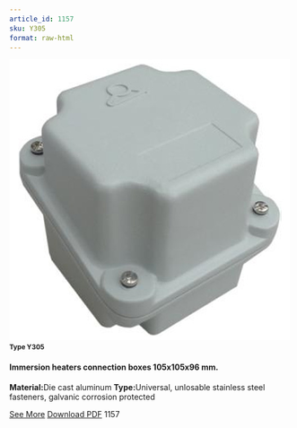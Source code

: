 ```yaml
---
article_id: 1157
sku: Y305
format: raw-html
---
```

 <img src="../new-images/Y305.jpg" class="card-imgs mb-2">
 <small class="text-grey mb-2"><b>Type Y305</b> </small>
 <h4>Immersion heaters connection boxes 105x105x96 mm.</h4>
 <p><b>Material:</b>Die cast aluminum
 <b>Type:</b>Universal, unlosable stainless steel fasteners, galvanic corrosion protected</p>
 <div class="btns">
 <a href="../en/immersion-heaters-type-y305.html" class="btn-red">See More</a>
 <a href="../en/pdf/2-133-135Immersion heaters connection boxes aluminium 105x105x9620130606.pdf " target="_blank" class="btn-red">Download PDF</a>
 <!-- <a href="http://www.ultimheat.com/cat2.html" class="access-link" target="_blank"> Access full catalogue <i class="fa fa-external-link" aria-hidden="true"></i> </a> -->
 <span class="number-btn">1157</span>
 </div>
 